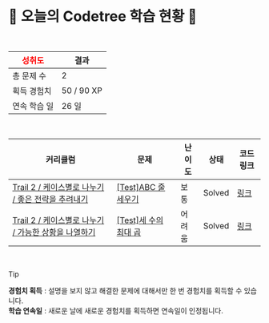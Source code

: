 # 🌲 오늘의 Codetree 학습 현황 🌲

<br />

| <span style="color:red;display:block;text-align:center;"> **성취도**</span> | 결과 |
|---|---|
| 총 문제 수 | 2 |
| 획득 경험치 | 50 / 90 XP |
| 연속 학습 일 | 26 일 |

<br />

|커리큘럼|문제|난이도|상태|코드 링크|
|---|---|---|---|---|
|[Trail 2 / 케이스별로 나누기 / 좋은 전략을 추려내기](https://https://en.codetree.ai/trail-info/novice-mid/)|[[Test]ABC 줄 세우기](https://https://en.codetree.ai/trails/complete/curated-cards/test-abc-line-up/)|보통|Solved|[링크](https://github.com/hyeonjin-dot/codeTree/blob/main/250111/ABC%20%EC%A4%84%20%EC%84%B8%EC%9A%B0%EA%B8%B0/abc-line-up.java)|
|[Trail 2 / 케이스별로 나누기 / 가능한 상황을 나열하기](https://https://en.codetree.ai/trail-info/novice-mid/)|[[Test]세 수의 최대 곱](https://https://en.codetree.ai/trails/complete/curated-cards/test-maximum-product-of-three-numbers/)|어려움|Solved|[링크](https://github.com/hyeonjin-dot/codeTree/blob/main/250111/%EC%84%B8%20%EC%88%98%EC%9D%98%20%EC%B5%9C%EB%8C%80%20%EA%B3%B1/maximum-product-of-three-numbers.java)|


<br />

> [!TIP]
> **경험치 획득** : 설명을 보지 않고 해결한 문제에 대해서만 한 번 경험치를 획득할 수 있습니다.  
> **학습 연속일** : 새로운 날에 새로운 경험치를 획득하면 연속일이 인정됩니다.

